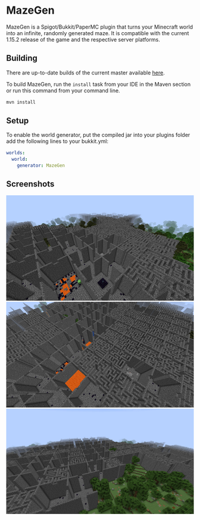 # MazeGen

MazeGen is a Spigot/Bukkit/PaperMC plugin that turns your Minecraft world into an infinite, randomly generated maze.
It is compatible with the current 1.15.2 release of the game and the respective server platforms.

## Building

There are up-to-date builds of the current master available [here](https://github.com/DevMiner2/CIReleases/releases).

To build MazeGen, run the `install` task from your IDE in the Maven section or run this command from your command line.

```bash
mvn install
```

## Setup

To enable the world generator, put the compiled jar into your plugins folder add the following lines to your bukkit.yml:

```yaml
worlds:
  world:
    generator: MazeGen
```

## Screenshots

  ![Screenshot 1](/assets/Maze-Screenshot-1.jpg)
  ![Screenshot 2](/assets/Maze-Screenshot-2.jpg)
  ![Screenshot 3](/assets/Maze-Screenshot-3.jpg)
